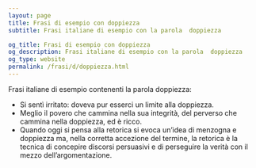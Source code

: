 ```yaml
---
layout: page
title: Frasi di esempio con doppiezza 
subtitle: Frasi italiane di esempio con la parola  doppiezza

og_title: Frasi di esempio con doppiezza 
og_description: Frasi italiane di esempio con la parola  doppiezza
og_type: website
permalink: /frasi/d/doppiezza.html
---
```


Frasi italiane di esempio contenenti la parola doppiezza:


- Si sentì irritato: doveva pur esserci un limite alla doppiezza.
- Meglio il povero che cammina nella sua integrità, del perverso che cammina nella doppiezza, ed è ricco.
- Quando oggi si pensa alla retorica si evoca un’idea di menzogna e doppiezza ma, nella corretta accezione del termine, la retorica è la tecnica di concepire discorsi persuasivi e di perseguire la verità con il mezzo dell’argomentazione.
